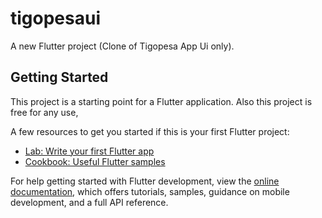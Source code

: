 # tigopesaui

A new Flutter project (Clone of Tigopesa App Ui only).

## Getting Started

This project is a starting point for a Flutter application.
Also this project is free for any use, 

A few resources to get you started if this is your first Flutter project:

- [Lab: Write your first Flutter app](https://docs.flutter.dev/get-started/codelab)
- [Cookbook: Useful Flutter samples](https://docs.flutter.dev/cookbook)

For help getting started with Flutter development, view the
[online documentation](https://docs.flutter.dev/), which offers tutorials,
samples, guidance on mobile development, and a full API reference.
